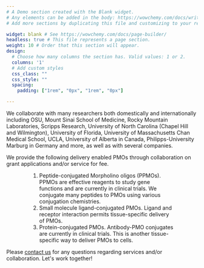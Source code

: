 ```yaml
---
# A Demo section created with the Blank widget.
# Any elements can be added in the body: https://wowchemy.com/docs/writing-markdown-latex/
# Add more sections by duplicating this file and customizing to your requirements.

widget: blank # See https://wowchemy.com/docs/page-builder/
headless: true # This file represents a page section.
weight: 10 # Order that this section will appear.
design:
  # Choose how many columns the section has. Valid values: 1 or 2.
  columns: '1'
  # Add custom styles
  css_class: ""
  css_style: ""
  spacing:
    padding: ["1rem", "0px", "1rem", "0px"]

---
```


We collaborate with many researchers both domestically and internationally including OSU, Mount Sinai
School of Medicine, Rocky Mountain Laboratories, Scripps Research, University of North Carolina
(Chapel Hill and Wilmington), University of Florida, University of Massachusetts Chan Medical School,
UCLA, University of Alberta in Canada, Philipps-University Marburg in Germany and more, as well as
with several companies.


<div class="center-text space-bot">
    We provide the following delivery enabled PMOs through collaboration on grant
    applications and/or service for fee.
</div>

<div style="width: 75%; margin: auto;">
    <ol>
        <li> Peptide-conjugated Morpholino oligos (PPMOs). PPMOs are effective reagents to study gene
             functions and are currently in clinical trials. We conjugate many peptides to PMOs using various
             conjugation chemistries.
        </li>
        <li>
            Small molecule ligand-conjugated PMOs. Ligand and receptor interaction permits tissue-specific
            delivery of PMOs.
        </li>
        <li>
            Protein-conjugated PMOs. Antibody-PMO conjugates are currently in clinical trials. This is
            another tissue-specific way to deliver PMOs to cells.
        </li>
    </ol>
</div>

<div class="center-text">
    Please <a href="../contact">contact us</a> for any questions regarding services and/or collaboration.
    Let's work together!
</div>
